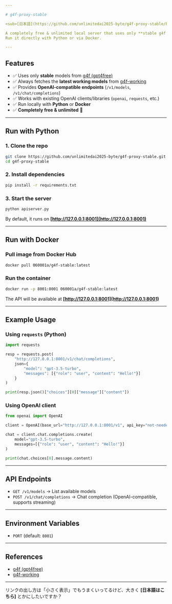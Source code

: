 ```yaml
---

# g4f-proxy-stable

<sub>[日本語](https://github.com/unlimitedai2025-byte/g4f-proxy-stable/blob/main/Readme/READMEjp.md)</sub>

A completely free & unlimited local server that uses only **stable g4f models** and provides an **OpenAI-compatible API**.
Run it directly with Python or via Docker.

---
```


## Features

* ✅ Uses only **stable** models from [g4f (gpt4free)](https://github.com/xtekky/gpt4free)
* ✅ Always fetches the **latest working models** from [g4f-working](https://raw.githubusercontent.com/maruf009sultan/g4f-working/refs/heads/main/working/working_results.txt)
* ✅ Provides **OpenAI-compatible endpoints** (`/v1/models`, `/v1/chat/completions`)
* ✅ Works with existing OpenAI clients/libraries (`openai`, `requests`, etc.)
* ✅ Run locally with **Python** or **Docker**
* ✅ **Completely free & unlimited** 🚀

---

## Run with Python

### 1. Clone the repo

```bash
git clone https://github.com/unlimitedai2025-byte/g4f-proxy-stable.git
cd g4f-proxy-stable
```

### 2. Install dependencies

```bash
pip install -r requirements.txt
```

### 3. Start the server

```bash
python apiserver.py
```

By default, it runs on **[http://127.0.0.1:8001](http://127.0.0.1:8001)**

---

## Run with Docker

### Pull image from Docker Hub

```bash
docker pull 060001a/g4f-stable:latest
```

### Run the container

```bash
docker run -p 8001:8001 060001a/g4f-stable:latest
```

The API will be available at **[http://127.0.0.1:8001](http://127.0.0.1:8001)**

---

## Example Usage

### Using `requests` (Python)

```python
import requests

resp = requests.post(
    "http://127.0.0.1:8001/v1/chat/completions",
    json={
        "model": "gpt-3.5-turbo",
        "messages": [{"role": "user", "content": "Hello!"}]
    }
)

print(resp.json()["choices"][0]["message"]["content"])
```

### Using OpenAI client

```python
from openai import OpenAI

client = OpenAI(base_url="http://127.0.0.1:8001/v1", api_key="not-needed")

chat = client.chat.completions.create(
    model="gpt-3.5-turbo",
    messages=[{"role": "user", "content": "Hello!"}]
)

print(chat.choices[0].message.content)
```

---

## API Endpoints

* `GET /v1/models` → List available models
* `POST /v1/chat/completions` → Chat completion (OpenAI-compatible, supports streaming)

---

## Environment Variables

* `PORT` (default: `8001`)

---

## References

* [g4f (gpt4free)](https://github.com/xtekky/gpt4free)
* [g4f-working](https://github.com/maruf009sultan/g4f-working)

---

リンクの出し方は「小さく表示」でもうまくいってるけど、大きく **\[日本語はこちら]** とかにしたいですか？
